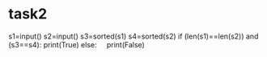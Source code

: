 # task2
s1=input()
s2=input()
s3=sorted(s1)
s4=sorted(s2)
if (len(s1)==len(s2)) and (s3==s4):
    print(True)
else:
    print(False)
